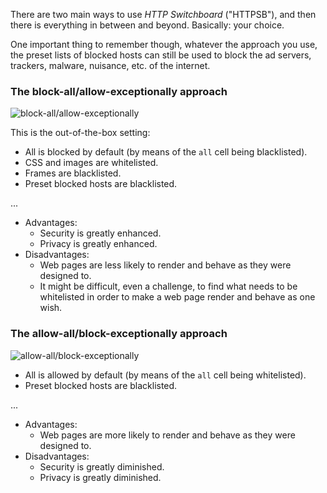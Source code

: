 There are two main ways to use *HTTP Switchboard* ("HTTPSB"), and then there is everything in between and beyond. Basically: your choice.

One important thing to remember though, whatever the approach you use, the preset lists of blocked hosts can still be used to block the ad servers, trackers, malware, nuisance, etc. of the internet.

### The block-all/allow-exceptionally approach

![block-all/allow-exceptionally](https://raw2.github.com/gorhill/httpswitchboard/master/doc/img/httpsb-basics-block-all-by-default.png)

This is the out-of-the-box setting:
- All is blocked by default (by means of the `all` cell being blacklisted).
- CSS and images are whitelisted.
- Frames are blacklisted.
- Preset blocked hosts are blacklisted.

...

- Advantages:
    * Security is greatly enhanced.
    * Privacy is greatly enhanced.
- Disadvantages:
    * Web pages are less likely to render and behave as they were designed to.
    * It might be difficult, even a challenge, to find what needs to be whitelisted in order to make a web page render and behave as one wish.

### The allow-all/block-exceptionally approach

![allow-all/block-exceptionally](https://raw2.github.com/gorhill/httpswitchboard/master/doc/img/httpsb-basics-allow-all-by-default.png)

- All is allowed by default (by means of the `all` cell being whitelisted).
- Preset blocked hosts are blacklisted.

...

- Advantages:
    * Web pages are more likely to render and behave as they were designed to.
- Disadvantages:
    * Security is greatly diminished.
    * Privacy is greatly diminished.
